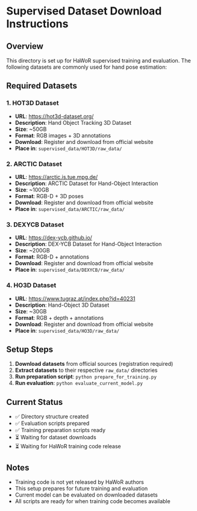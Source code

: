 # Supervised Dataset Download Instructions

## Overview
This directory is set up for HaWoR supervised training and evaluation. The following datasets are commonly used for hand pose estimation:

## Required Datasets

### 1. HOT3D Dataset
- **URL**: https://hot3d-dataset.org/
- **Description**: Hand Object Tracking 3D Dataset
- **Size**: ~50GB
- **Format**: RGB images + 3D annotations
- **Download**: Register and download from official website
- **Place in**: `supervised_data/HOT3D/raw_data/`

### 2. ARCTIC Dataset  
- **URL**: https://arctic.is.tue.mpg.de/
- **Description**: ARCTIC Dataset for Hand-Object Interaction
- **Size**: ~100GB
- **Format**: RGB-D + 3D poses
- **Download**: Register and download from official website
- **Place in**: `supervised_data/ARCTIC/raw_data/`

### 3. DEXYCB Dataset
- **URL**: https://dex-ycb.github.io/
- **Description**: DEX-YCB Dataset for Hand-Object Interaction  
- **Size**: ~200GB
- **Format**: RGB-D + annotations
- **Download**: Register and download from official website
- **Place in**: `supervised_data/DEXYCB/raw_data/`

### 4. HO3D Dataset
- **URL**: https://www.tugraz.at/index.php?id=40231
- **Description**: Hand-Object 3D Dataset
- **Size**: ~30GB
- **Format**: RGB + depth + annotations
- **Download**: Register and download from official website
- **Place in**: `supervised_data/HO3D/raw_data/`

## Setup Steps

1. **Download datasets** from official sources (registration required)
2. **Extract datasets** to their respective `raw_data/` directories
3. **Run preparation script**: `python prepare_for_training.py`
4. **Run evaluation**: `python evaluate_current_model.py`

## Current Status

- ✅ Directory structure created
- ✅ Evaluation scripts prepared
- ✅ Training preparation scripts ready
- ⏳ Waiting for dataset downloads
- ⏳ Waiting for HaWoR training code release

## Notes

- Training code is not yet released by HaWoR authors
- This setup prepares for future training and evaluation
- Current model can be evaluated on downloaded datasets
- All scripts are ready for when training code becomes available
